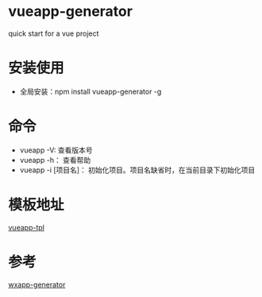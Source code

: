 # vueapp-generator
quick start for a vue project

# 安装使用
* 全局安装：npm install vueapp-generator -g

# 命令
* vueapp -V: 查看版本号
* vueapp -h： 查看帮助
* vueapp -i [项目名]： 初始化项目。项目名缺省时，在当前目录下初始化项目

# 模板地址
[vueapp-tpl](git@github.com:jiaolongHuang/vueapp-tpl.git)

# 参考
[wxapp-generator](https://github.com/kmokidd/wxapp-generator)

